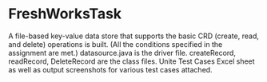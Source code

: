 # FreshWorksTask
A file-based key-value data store that supports the basic CRD (create, read, and delete) operations is built. (All the conditions specified in the assignment are met.)
datasource.java is the driver file.
createRecord, readRecord, DeleteRecord are the class files.
Unite Test Cases Excel sheet as well as output screenshots for various test cases attached.
